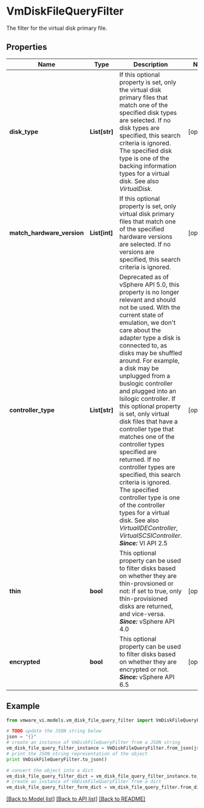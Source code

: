 # VmDiskFileQueryFilter

The filter for the virtual disk primary file. 

## Properties
Name | Type | Description | Notes
------------ | ------------- | ------------- | -------------
**disk_type** | **List[str]** | If this optional property is set, only the virtual disk primary files that match one of the specified disk types are selected.  If no disk types are specified, this search criteria is ignored.  The specified disk type is one of the backing information types for a virtual disk.  See also *VirtualDisk*.  | [optional] 
**match_hardware_version** | **List[int]** | If this optional property is set, only virtual disk primary files that match one of the specified hardware versions are selected.  If no versions are specified, this search criteria is ignored.  | [optional] 
**controller_type** | **List[str]** | Deprecated as of vSphere API 5.0, this property is no longer relevant and should not be used. With the current state of emulation, we don&#39;t care about the adapter type a disk is connected to, as disks may be shuffled around. For example, a disk may be unplugged from a buslogic controller and plugged into an lsilogic controller.  If this optional property is set, only virtual disk files that have a controller type that matches one of the controller types specified are returned.  If no controller types are specified, this search criteria is ignored.  The specified controller type is one of the controller types for a virtual disk.  See also *VirtualIDEController*, *VirtualSCSIController*.  ***Since:*** VI API 2.5  | [optional] 
**thin** | **bool** | This optional property can be used to filter disks based on whether they are thin-provsioned or not: if set to true, only thin-provisioned disks are returned, and vice-versa.  ***Since:*** vSphere API 4.0  | [optional] 
**encrypted** | **bool** | This optional property can be used to filter disks based on whether they are encrypted or not.  ***Since:*** vSphere API 6.5  | [optional] 

## Example

```python
from vmware_vi.models.vm_disk_file_query_filter import VmDiskFileQueryFilter

# TODO update the JSON string below
json = "{}"
# create an instance of VmDiskFileQueryFilter from a JSON string
vm_disk_file_query_filter_instance = VmDiskFileQueryFilter.from_json(json)
# print the JSON string representation of the object
print VmDiskFileQueryFilter.to_json()

# convert the object into a dict
vm_disk_file_query_filter_dict = vm_disk_file_query_filter_instance.to_dict()
# create an instance of VmDiskFileQueryFilter from a dict
vm_disk_file_query_filter_form_dict = vm_disk_file_query_filter.from_dict(vm_disk_file_query_filter_dict)
```
[[Back to Model list]](../README.md#documentation-for-models) [[Back to API list]](../README.md#documentation-for-api-endpoints) [[Back to README]](../README.md)


